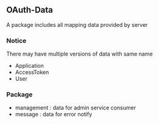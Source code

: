 ## OAuth-Data
A package includes all mapping data provided by server

### Notice
There may have multiple versions of data with same name

- Application
- AccessToken
- User

### Package
- management : data for admin service consumer
- message : data for error notify